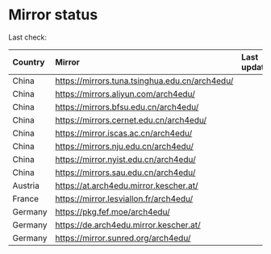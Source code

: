 <script src="./time.js"></script>
# Mirror status
Last check: <script type="text/javascript">localize(1739834409.49875);</script>

|Country|Mirror|Last update|
|:------|:-----|:----------|
|China|https://mirrors.tuna.tsinghua.edu.cn/arch4edu/|<script type="text/javascript">localize(1739817758);</script>|
|China|https://mirrors.aliyun.com/arch4edu/|<script type="text/javascript">localize(1739817758);</script>|
|China|https://mirrors.bfsu.edu.cn/arch4edu/|<script type="text/javascript">localize(1739774497);</script>|
|China|https://mirrors.cernet.edu.cn/arch4edu/|<script type="text/javascript">localize(1739774497);</script>|
|China|https://mirror.iscas.ac.cn/arch4edu/|<script type="text/javascript">localize(1739817758);</script>|
|China|https://mirrors.nju.edu.cn/arch4edu/|<script type="text/javascript">localize(1739774497);</script>|
|China|https://mirror.nyist.edu.cn/arch4edu/|<script type="text/javascript">localize(1739774497);</script>|
|China|https://mirrors.sau.edu.cn/arch4edu/|<script type="text/javascript">localize(1731653531);</script>|
|Austria|https://at.arch4edu.mirror.kescher.at/|<script type="text/javascript">localize(1739774497);</script>|
|France|https://mirror.lesviallon.fr/arch4edu/|<script type="text/javascript">localize(1739774497);</script>|
|Germany|https://pkg.fef.moe/arch4edu/|<script type="text/javascript">localize(1739774497);</script>|
|Germany|https://de.arch4edu.mirror.kescher.at/|<script type="text/javascript">localize(1739774497);</script>|
|Germany|https://mirror.sunred.org/arch4edu/|<script type="text/javascript">localize(1739774497);</script>|

<script src="./tablefilter/tablefilter.js"></script>
<script src="./table.js"></script>
